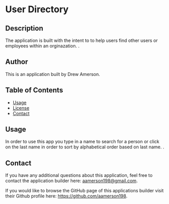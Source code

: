 # User Directory

## Description

The application is built with the intent to to help users find other users or employees within an orginazation. .

## Author

This is an application built by Drew Amerson.

## Table of Contents

- [Usage](#usage)
- [License](#license)
- [Contact](#contact)

## Usage

In order to use this app you type in a name to search for a person or click on the last name in order to sort by alphabetical order based on last name. .

## Contact

If you have any additional questions about this application, feel free to contact the application builder here: aamerson198@gmail.com.

If you would like to browse the GitHub page of this applications builder visit their Github profile here: https://github.com/aamerson198.
